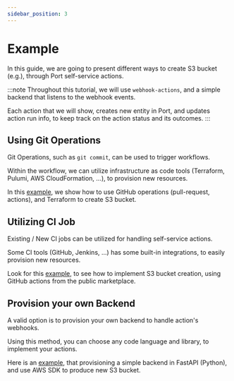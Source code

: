 ```yaml
---
sidebar_position: 3
---
```


# Example

In this guide, we are going to present different ways to create S3 bucket (e.g.), through Port self-service actions.

:::note
Throughout this tutorial, we will use `webhook-actions`, and a simple backend that listens to the webhook events.

Each action that we will show, creates new entity in Port, and updates action run info, to keep track on the action status and its outcomes.
:::

## Using Git Operations

Git Operations, such as `git commit`, can be used to trigger workflows.

Within the workflow, we can utilize infrastructure as code tools (Terraform, Pulumi, AWS CloudFormation, ...), to provision new resources.

In this [example](https://github.com/port-labs/port-action-runner-examples/tree/main/python/s3_bucket_creation/terraform_github_workflow/webhook), we show how to use GitHub operations (pull-request, actions), and Terraform to create S3 bucket.

## Utilizing CI Job

Existing / New CI jobs can be utilized for handling self-service actions.

Some CI tools (GitHub, Jenkins, ...) has some built-in integrations, to easily provision new resources.

Look for this [example](https://github.com/port-labs/port-action-runner-examples/tree/main/python/s3_bucket_creation/github_action/webhook), to see how to implement S3 bucket creation, using GitHub actions from the public marketplace.

## Provision your own Backend

A valid option is to provision your own backend to handle action's webhooks.

Using this method, you can choose any code language and library, to implement your actions.

Here is an [example](https://github.com/port-labs/port-action-runner-examples/tree/main/python/s3_bucket_creation/aws_sdk/webhook), that provisioning a simple backend in FastAPI (Python), and use AWS SDK to produce new S3 bucket.
